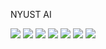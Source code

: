 NYUST AI

![](http://github-profile-summary-cards.vercel.app/api/cards/profile-details?username=lzt0104&theme=aura)
![](http://github-profile-summary-cards.vercel.app/api/cards/repos-per-language?username=lzt0104&theme=aura)
![](http://github-profile-summary-cards.vercel.app/api/cards/most-commit-language?username=lzt0104&theme=aura)
![](http://github-profile-summary-cards.vercel.app/api/cards/stats?username=lzt0104&theme=aura)
![](http://github-profile-summary-cards.vercel.app/api/cards/productive-time?username=lzt0104&theme=aura&utcOffset=8)
![](https://github-readme-stats.vercel.app/api/top-langs/?username=lzt0104&langs_count=8&theme=radical)
![](https://github-readme-stats.vercel.app/api?username=lzt0104&show_icons=true&theme=radical)
